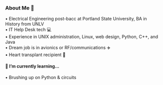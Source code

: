 ### About Me 👋
•	Electrical Engineering post-bacc at Portland State University, BA in History from UNLV <br />
•	IT Help Desk tech 💻 <br />
•	Experience in UNIX administration, Linux, web design, Python, C++, and Java <br />
•	Dream job is in avionics or RF/communications ✈️ <br />
•	Heart transplant recipient 💞 <br />

#### 🌱 I’m currently learning... <br />
•	Brushing up on Python & circuits <br />

<!--
**erinvruss/erinvruss** is a ✨ _special_ ✨ repository because its `README.md` (this file) appears on your GitHub profile.

Here are some ideas to get you started:

- 🔭 I’m currently working on ...
- 🌱 I’m currently learning ...
- 👯 I’m looking to collaborate on ...
- 🤔 I’m looking for help with ...
- 💬 Ask me about ...
- 📫 How to reach me: ...
- 😄 Pronouns: ...
- ⚡ Fun fact: ...
-->

